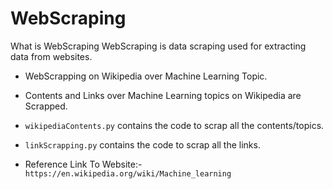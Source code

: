 # WebScraping

What is WebScraping
WebScraping is data scraping used for extracting data from websites.


- WebScrapping on Wikipedia over Machine Learning Topic.

- Contents and Links over Machine Learning topics on Wikipedia are Scrapped.

- `wikipediaContents.py` contains the code to scrap all the contents/topics.

- `linkScrapping.py` contains the code to scrap all the links.

- Reference Link To Website:- `https://en.wikipedia.org/wiki/Machine_learning`
